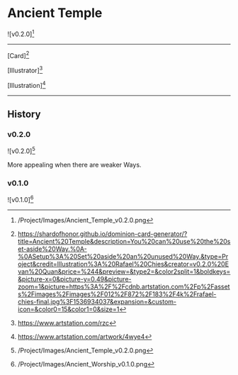 # Ancient Temple

![v0.2.0][^v0.2.0]

---

[Card][^Card]

[Illustrator][^Illustrator]

[Illustration][^Illustration]

---

## History

### v0.2.0

![v0.2.0][^v0.2.0]

More appealing when there are weaker Ways.

### v0.1.0

![v0.1.0][^v0.1.0]

[^v0.1.0]: /Project/Images/Ancient_Worship_v0.1.0.png
[^v0.2.0]: /Project/Images/Ancient_Temple_v0.2.0.png
[^Card]: https://shardofhonor.github.io/dominion-card-generator/?title=Ancient%20Temple&description=You%20can%20use%20the%20set-aside%20Way.%0A-%0ASetup%3A%20Set%20aside%20an%20unused%20Way.&type=Project&credit=Illustration%3A%20Rafael%20Chies&creator=v0.2.0%20Evan%20Quan&price=%244&preview=&type2=&color2split=1&boldkeys=&picture-x=0&picture-y=0.49&picture-zoom=1&picture=https%3A%2F%2Fcdnb.artstation.com%2Fp%2Fassets%2Fimages%2Fimages%2F012%2F872%2F183%2F4k%2Frafael-chies-final.jpg%3F1536934037&expansion=&custom-icon=&color0=15&color1=0&size=1
[^Illustrator]: https://www.artstation.com/rzc
[^Illustration]: https://www.artstation.com/artwork/4wye4
